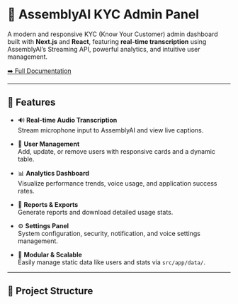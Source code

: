 # 🧠 AssemblyAI KYC Admin Panel

A modern and responsive KYC (Know Your Customer) admin dashboard built with **Next.js** and **React**, featuring **real-time transcription** using AssemblyAI’s Streaming API, powerful analytics, and intuitive user management.

[➡️ Full Documentation](./PROJECT_README.md)

---

## 🚀 Features

- 🔊 **Real-time Audio Transcription**  
  Stream microphone input to AssemblyAI and view live captions.

- 👥 **User Management**  
  Add, update, or remove users with responsive cards and a dynamic table.

- 📊 **Analytics Dashboard**  
  Visualize performance trends, voice usage, and application success rates.

- 🧾 **Reports & Exports**  
  Generate reports and download detailed usage stats.

- ⚙️ **Settings Panel**  
  System configuration, security, notification, and voice settings management.

- 🧩 **Modular & Scalable**  
  Easily manage static data like users and stats via `src/app/data/`.

---

## 📁 Project Structure

